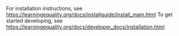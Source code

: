 For installation instructions, see https://learningequality.org/docs/installguide/install_main.html
To get started developing, see https://learningequality.org/docs/developer_docs/installation.html